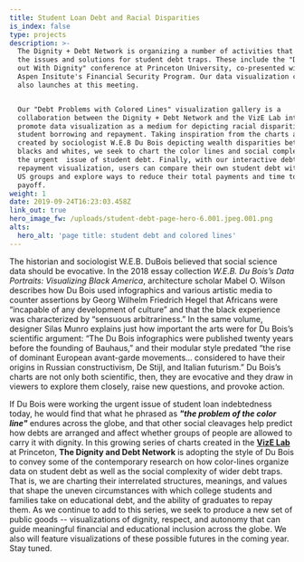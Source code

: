 ```yaml
---
title: Student Loan Debt and Racial Disparities
is_index: false
type: projects
description: >-
  The Dignity + Debt Network is organizing a number of activities that explore
  the issues and solutions for student debt traps. These include the "Digging
  out With Dignity" conference at Princeton University, co-presented with the
  Aspen Insitute's Financial Security Program. Our data visualization contest
  also launches at this meeting.  


  Our "Debt Problems with Colored Lines" visualization gallery is a
  collaboration between the Dignity + Debt Network and the VizE Lab intended to
  promote data visualization as a medium for depicting racial disparities in
  student borrowing and repayment. Taking inspiration from the charts and maps
  created by sociologist W.E.B Du Bois depicting wealth disparities between
  blacks and whites, we seek to chart the color lines and social complexities in
  the urgent  issue of student debt. Finally, with our interactive debt and
  repayment visualization, users can compare their own student debt with several
  US groups and explore ways to reduce their total payments and time to
  payoff.  
weight: 1
date: 2019-09-24T16:23:03.458Z
link_out: true
hero_image_fw: /uploads/student-debt-page-hero-6.001.jpeg.001.png
alts:
  hero_alt: 'page title: student debt and colored lines'
---
```

The historian and sociologist W.E.B. DuBois believed that social science data should be evocative. In the 2018 essay collection _W.E.B. Du Bois’s Data Portraits: Visualizing Black America_, architecture scholar Mabel O. Wilson describes how Du Bois used infographics and various artistic media to counter assertions by Georg Wilhelm Friedrich Hegel that Africans were “incapable of any development of culture” and that the black experience was characterized by “sensuous arbitrariness.” In the same volume, designer Silas Munro explains just how important the arts were for Du Bois’s scientific argument: “The Du Bois infographics were published twenty years before the founding of Bauhaus,” and their modular style predated “the rise of dominant European avant-garde movements... considered to have their origins in Russian constructivism, De Stijl, and Italian futurism.” Du Bois’s charts are not only both scientific, then, they are evocative and they draw in viewers to explore them closely, raise new questions, and provoke action.

If Du Bois were working the urgent issue of student loan indebtedness today, he would find that what he phrased as _**"the problem of the color line"**_ endures across the globe, and that other social cleavages help predict how debts are arranged and affect whether groups of people are allowed to carry it with dignity. In this growing series of charts created in the [**VizE Lab**](vizelab.princeton.edu) at Princeton, **The Dignity and Debt Network** is adopting the style of Du Bois to convey some of the contemporary research on how color-lines organize data on student debt as well as the social complexity of wider debt traps. That is, we are charting their  interrelated structures, meanings, and values that shape the uneven circumstances with which college students and families take on educational debt, and the ability of graduates to repay them. As we continue to add to this series, we seek to produce a new set of public goods --  visualizations of dignity, respect, and autonomy that can guide meaningful financial and educational inclusion across the globe. We also will feature visualizations of these possible futures in the coming year. Stay tuned.
